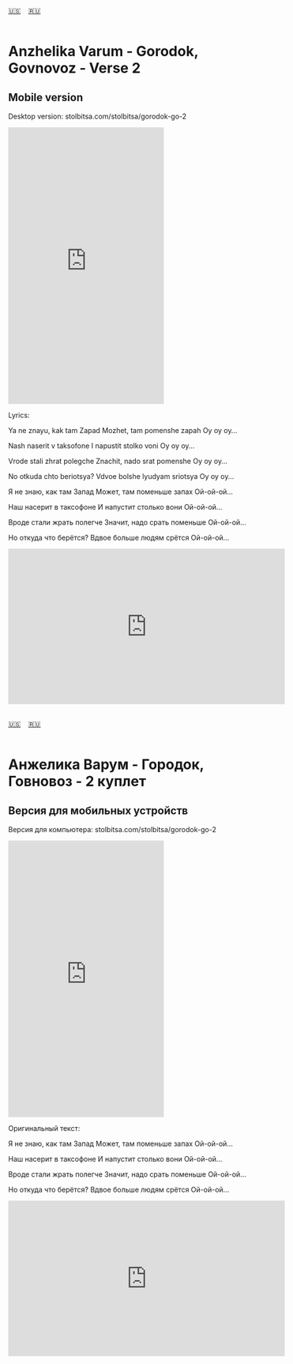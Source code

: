 <span id="en"><a href='#en'>🇺🇸</a> &nbsp;&nbsp;&nbsp;<a href='#ru'>🇷🇺</a> &nbsp;&nbsp;&nbsp;</span><br><br>

# Anzhelika Varum - Gorodok, Govnovoz - Verse 2
## Mobile version
Desktop version:  stolbitsa.com/stolbitsa/gorodok-go-2

<iframe width="315" height="560" src="https://www.youtube.com/embed/c404pFf6hjg" frameborder="0" allow="accelerometer; autoplay; clipboard-write; encrypted-media; gyroscope; picture-in-picture; web-share"allowfullscreen></iframe>

Lyrics:

Ya ne znayu, kak tam Zapad
Mozhet, tam pomenshe zapah
Oy oy oy…

Nash naserit v taksofone
I napustit stolko voni
Oy oy oy…

Vrode stali zhrat polegche
Znachit, nado srat pomenshe
Oy oy oy…

No otkuda chto beriotsya?
Vdvoe bolshe lyudyam sriotsya
Oy oy oy…

Я не знаю, как там Запад
Может, там поменьше запах
Ой-ой-ой…

Наш насерит в таксофоне
И напустит столько вони
Ой-ой-ой…

Вроде стали жрать полегче
Значит, надо срать поменьше
Ой-ой-ой…

Но откуда что берётся?
Вдвое больше людям срётся
Ой-ой-ой…


<iframe width="560" height="315" src="https://www.youtube.com/embed/c404pFf6hjg" title="player" frameborder="0" allow="accelerometer; autoplay; clipboard-write; encrypted-media; gyroscope; picture-in-picture; web-share" referrerpolicy="strict-origin-when-cross-origin" allowfullscreen></iframe>
<br><br>

<span id="ru"><a href='#en'>🇺🇸</a> &nbsp;&nbsp;&nbsp;<a href='#ru'>🇷🇺</a> &nbsp;&nbsp;&nbsp;</span><br><br>

# Анжелика Варум - Городок, Говновоз - 2 куплет
## Версия для мобильных устройств
Версия для компьютера: stolbitsa.com/stolbitsa/gorodok-go-2

<iframe width="315" height="560" src="https://www.youtube.com/embed/3m9cdUaMiWU" frameborder="0" allow="accelerometer; autoplay; clipboard-write; encrypted-media; gyroscope; picture-in-picture; web-share"allowfullscreen></iframe>

Оригинальный текст:

Я не знаю, как там Запад
Может, там поменьше запах
Ой-ой-ой…

Наш насерит в таксофоне
И напустит столько вони
Ой-ой-ой…

Вроде стали жрать полегче
Значит, надо срать поменьше
Ой-ой-ой…

Но откуда что берётся?
Вдвое больше людям срётся
Ой-ой-ой…

<iframe width="560" height="315" src="https://www.youtube.com/embed/3m9cdUaMiWU" title="player" frameborder="0" allow="accelerometer; autoplay; clipboard-write; encrypted-media; gyroscope; picture-in-picture; web-share" referrerpolicy="strict-origin-when-cross-origin" allowfullscreen></iframe>
<br><br>

